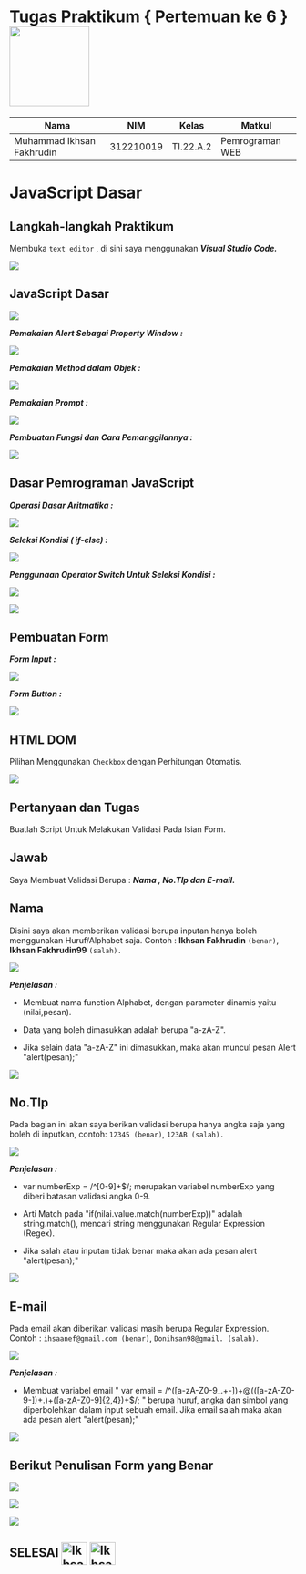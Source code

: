# Tugas Praktikum { Pertemuan ke 6 } <img src=https://www.gamelab.id/uploads/modules/NEWS/419/1609842093-picsay.jpg?1609842313065 width="140px">


|**Nama**|**NIM**|**Kelas**|**Matkul**|
|----|---|-----|------|
|Muhammad Ikhsan Fakhrudin|312210019|TI.22.A.2|Pemrograman WEB|

# JavaScript Dasar

## Langkah-langkah Praktikum

Membuka ``text editor`` , di sini saya menggunakan ***Visual Studio Code.***

![](img/Home%20Screen%20VSC.png)

## JavaScript Dasar

![](img/ss1.png)

***Pemakaian Alert Sebagai Property Window :***

![](img/ss2.png)

***Pemakaian Method dalam Objek :***

![](img/ss3.png)

***Pemakaian Prompt :*** 

![](img/ss4.png)

***Pembuatan Fungsi dan Cara Pemanggilannya :***

![](img/ss5.png)

## Dasar Pemrograman JavaScript

***Operasi Dasar Aritmatika :***

![](img/ss6.png)

***Seleksi Kondisi ( if-else) :***

![](img/ss7.png)

***Penggunaan Operator Switch Untuk Seleksi Kondisi :***

![](img/ss8.png)

![](img/ss9.png)

## Pembuatan Form

***Form Input :***

![](img/ss10.png)

***Form Button :***

![](img/ss11.png)

## HTML DOM

Pilihan Menggunakan ``Checkbox`` dengan Perhitungan Otomatis.

![](img/ss12.png)

## Pertanyaan dan Tugas

Buatlah Script Untuk Melakukan Validasi Pada Isian Form.

## Jawab

Saya Membuat Validasi Berupa : ***Nama , No.Tlp dan E-mail.***

## Nama

Disini saya akan memberikan validasi berupa inputan hanya boleh menggunakan Huruf/Alphabet saja. Contoh : **Ikhsan Fakhrudin** ``(benar)``, **Ikhsan Fakhrudin99** ``(salah).``

![](img/ss13.png)

***Penjelasan :***

- Membuat nama function Alphabet, dengan parameter dinamis yaitu (nilai,pesan).

- Data yang boleh dimasukkan adalah berupa "a-zA-Z".

- Jika selain data "a-zA-Z" ini dimasukkan, maka akan muncul pesan Alert "alert(pesan);"

![](img/ss16.png)

## No.Tlp

Pada bagian ini akan saya berikan validasi berupa hanya angka saja yang boleh di inputkan, contoh: ``12345 (benar)``, ``123AB (salah).``

![](img/ss14.png)

***Penjelasan :***

- var numberExp = /^[0-9]+$/; merupakan variabel numberExp yang diberi batasan validasi angka 0-9.

- Arti Match pada "if(nilai.value.match(numberExp))" adalah string.match(), mencari string menggunakan Regular Expression (Regex).

- Jika salah atau inputan tidak benar maka akan ada pesan alert "alert(pesan);"

![](img/ss17.png)

## E-mail

Pada email akan diberikan validasi masih berupa Regular Expression. Contoh : ``ihsaanef@gmail.com (benar)``, ``Donihsan98@gmail. (salah)``.

![](img/ss15.png)

***Penjelasan :***

- Membuat variabel email " var email = /^([a-zA-Z0-9_.+-])+@(([a-zA-Z0-9-])+.)+([a-zA-Z0-9]{2,4})+$/; " berupa huruf, angka dan simbol yang diperbolehkan dalam input sebuah email. Jika email salah maka akan ada pesan alert "alert(pesan);"

![](img/ss18.png)

## Berikut Penulisan Form yang Benar

![](img/ss20.png)

![](img/ss21.png)

![](img/ss19.png)


## SELESAI <img align="center" alt="Ikhsan-Python" height="40" width="45" src="https://em-content.zobj.net/source/microsoft-teams/337/student_1f9d1-200d-1f393.png"> <img align="center" alt="Ikhsan-Python" height="40" width="45" src="https://em-content.zobj.net/thumbs/160/twitter/348/flag-indonesia_1f1ee-1f1e9.png">

